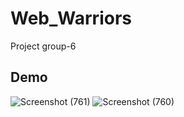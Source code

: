 # Web_Warriors
Project group-6
## Demo
![Screenshot (761)](https://user-images.githubusercontent.com/75971776/149543154-7dfe58ae-e22d-4f6d-a6e6-7039826688fb.png)
![Screenshot (760)](https://user-images.githubusercontent.com/75971776/149543197-35678e01-d490-4f0d-b383-6c86a5d1cd38.png)
